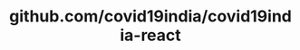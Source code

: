 ---
layout: post
title: github.com/covid19india/covid19india-react
categories: link
tags: [انگلیسی, برنامه‌نویسی]
---